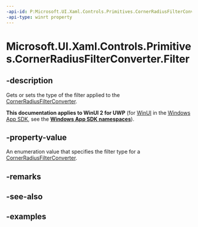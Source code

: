 ```yaml
---
-api-id: P:Microsoft.UI.Xaml.Controls.Primitives.CornerRadiusFilterConverter.Filter
-api-type: winrt property
---
```


# Microsoft.UI.Xaml.Controls.Primitives.CornerRadiusFilterConverter.Filter

<!--
public Microsoft.UI.Xaml.Controls.Primitives.CornerRadiusFilterKind Filter { get; set; }
-->

## -description

Gets or sets the type of the filter applied to the [CornerRadiusFilterConverter](cornerradiusfilterconverter.md).

**This documentation applies to WinUI 2 for UWP** (for [WinUI](/windows/apps/winui/winui3/) in the [Windows App SDK](/windows/apps/windows-app-sdk/), see the **[Windows App SDK namespaces](/windows/windows-app-sdk/api/winrt/)**).

## -property-value

An enumeration value that specifies the filter type for a [CornerRadiusFilterConverter](cornerradiusfilterconverter.md).

## -remarks

## -see-also

## -examples
